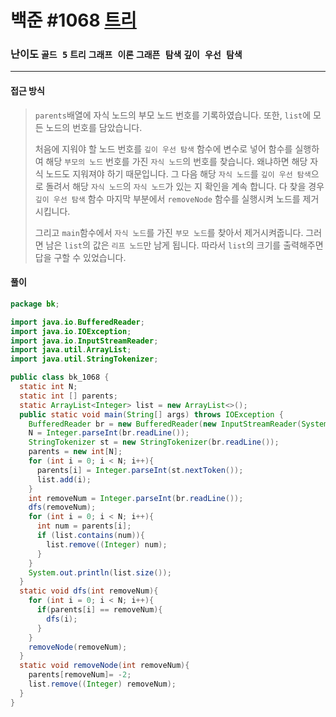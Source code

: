 # 백준 #1068 [트리](https://www.acmicpc.net/problem/1068)

### 난이도 `골드 5` `트리` `그래프 이론` `그래픈 탐색` `깊이 우선 탐색`

---

#### 접근 방식

> `parents`배열에 자식 노드의 부모 노드 번호를 기록하였습니다. 또한, `list`에 모든 노드의 번호를 담았습니다.
>
> 처음에 지워야 할 노드 번호를 `깊이 우선 탐색` 함수에 변수로 넣어 함수를 실행하여 해당 `부모의 노드` 번호를 가진 `자식 노드`의 번호를 찾습니다. 왜냐하면 해당 자식 노드도 지워져야 하기 때문입니다. 그 다음 해당 `자식 노드`를 `깊이 우선 탐색`으로 돌려서 해당 `자식 노드`의 `자식 노드`가 있는 지 확인을 계속 합니다. 다 찾을 경우 `깊이 우선 탐색` 함수 마지막 부분에서 `removeNode` 함수를 실행시켜 노드를 제거시킵니다.
>
> 그리고 `main`함수에서 `자식 노드`를 가진 `부모 노드`를 찾아서 제거시켜줍니다. 그러면 남은 `list`의 값은 `리프 노드`만 남게 됩니다. 따라서 `list`의 크기를 출력해주면 답을 구할 수 있었습니다.

#### 풀이

```java
package bk;

import java.io.BufferedReader;
import java.io.IOException;
import java.io.InputStreamReader;
import java.util.ArrayList;
import java.util.StringTokenizer;

public class bk_1068 {
  static int N;
  static int [] parents;
  static ArrayList<Integer> list = new ArrayList<>();
  public static void main(String[] args) throws IOException {
    BufferedReader br = new BufferedReader(new InputStreamReader(System.in));
    N = Integer.parseInt(br.readLine());
    StringTokenizer st = new StringTokenizer(br.readLine());
    parents = new int[N];
    for (int i = 0; i < N; i++){
      parents[i] = Integer.parseInt(st.nextToken());
      list.add(i);
    }
    int removeNum = Integer.parseInt(br.readLine());
    dfs(removeNum);
    for (int i = 0; i < N; i++){
      int num = parents[i];
      if (list.contains(num)){
        list.remove((Integer) num);
      }
    }
    System.out.println(list.size());
  }
  static void dfs(int removeNum){
    for (int i = 0; i < N; i++){
      if(parents[i] == removeNum){
        dfs(i);
      }
    }
    removeNode(removeNum);
  }
  static void removeNode(int removeNum){
    parents[removeNum]= -2;
    list.remove((Integer) removeNum);
  }
}
```

